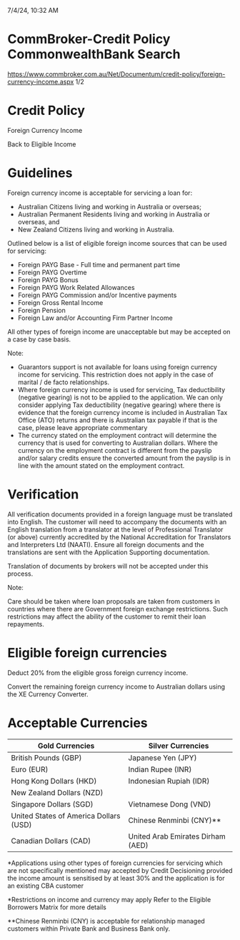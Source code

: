 7/4/24, 10:32 AM

# CommBroker-Credit Policy CommonwealthBank Search

https://www.commbroker.com.au/Net/Documentum/credit-policy/foreign-currency-income.aspx 1/2

# Credit Policy

Foreign Currency Income

Back to Eligible Income

# Guidelines

Foreign currency income is acceptable for servicing a loan for:

- Australian Citizens living and working in Australia or overseas;
- Australian Permanent Residents living and working in Australia or overseas, and
- New Zealand Citizens living and working in Australia.

Outlined below is a list of eligible foreign income sources that can be used for servicing:

- Foreign PAYG Base - Full time and permanent part time
- Foreign PAYG Overtime
- Foreign PAYG Bonus
- Foreign PAYG Work Related Allowances
- Foreign PAYG Commission and/or Incentive payments
- Foreign Gross Rental Income
- Foreign Pension
- Foreign Law and/or Accounting Firm Partner Income

All other types of foreign income are unacceptable but may be accepted on a case by case basis.

Note:

- Guarantors support is not available for loans using foreign currency income for servicing. This restriction does not apply in the case of marital / de facto relationships.
- Where foreign currency income is used for servicing, Tax deductibility (negative gearing) is not to be applied to the application. We can only consider applying Tax deductibility (negative gearing) where there is evidence that the foreign currency income is included in Australian Tax Office (ATO) returns and there is Australian tax payable if that is the case, please leave appropriate commentary
- The currency stated on the employment contract will determine the currency that is used for converting to Australian dollars. Where the currency on the employment contract is different from the payslip and/or salary credits ensure the converted amount from the payslip is in line with the amount stated on the employment contract.

# Verification

All verification documents provided in a foreign language must be translated into English. The customer will need to accompany the documents with an English translation from a translator at the level of Professional Translator (or above) currently accredited by the National Accreditation for Translators and Interpreters Ltd (NAATI). Ensure all foreign documents and the translations are sent with the Application Supporting documentation.

Translation of documents by brokers will not be accepted under this process.

Note:

Care should be taken where loan proposals are taken from customers in countries where there are Government foreign exchange restrictions. Such restrictions may affect the ability of the customer to remit their loan repayments.

# Eligible foreign currencies

Deduct 20% from the eligible gross foreign currency income.

Convert the remaining foreign currency income to Australian dollars using the XE Currency Converter.

# Acceptable Currencies

|Gold Currencies|Silver Currencies|
|---|---|
|British Pounds (GBP)|Japanese Yen (JPY)|
|Euro (EUR)|Indian Rupee (INR)|
|Hong Kong Dollars (HKD)|Indonesian Rupiah (IDR)|
|New Zealand Dollars (NZD)| |
|Singapore Dollars (SGD)|Vietnamese Dong (VND)|
|United States of America Dollars (USD)|Chinese Renminbi (CNY)**|
|Canadian Dollars (CAD)|United Arab Emirates Dirham (AED)|

*Applications using other types of foreign currencies for servicing which are not specifically mentioned may accepted by Credit Decisioning provided the income amount is sensitised by at least 30% and the application is for an existing CBA customer

*Restrictions on income and currency may apply Refer to the Eligible Borrowers Matrix for more details

**Chinese Renminbi (CNY) is acceptable for relationship managed customers within Private Bank and Business Bank only.